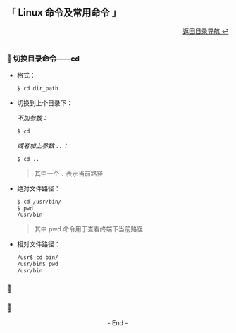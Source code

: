 ## 「 Linux 命令及常用命令 」

<div align="right">
    <a href="https://github.com/fmw666/Linux#-目录导航">返回目录导航 ↩</a>
</div>

<br>

### 💬 切换目录命令——cd

+ 格式：

    ```bash
    $ cd dir_path
    ```

+ 切换到上个目录下：

    *不加参数：*

    ```bash
    $ cd
    ```

    *或者加上参数 `..`：*

    ```bash
    $ cd ..
    ```

    > 其中一个 `.` 表示当前路径

+ 绝对文件路径：

    ```bash
    $ cd /usr/bin/
    $ pwd
    /usr/bin
    ```

    > 其中 pwd 命令用于查看终端下当前路径

+ 相对文件路径：

    ```bash
    /usr$ cd bin/
    /usr/bin$ pwd
    /usr/bin
    ```

### 💬 

### 💬 

<div align="center">
    - End -
</div>